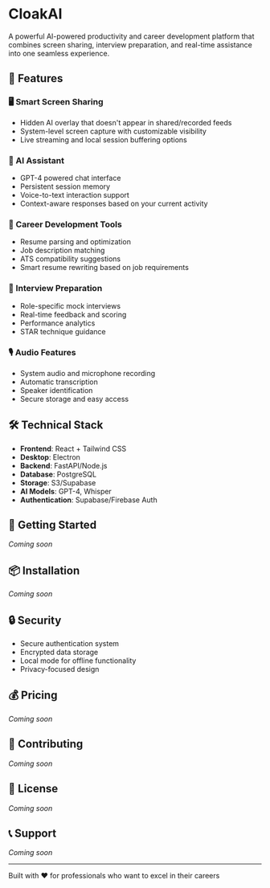 # CloakAI

A powerful AI-powered productivity and career development platform that combines screen sharing, interview preparation, and real-time assistance into one seamless experience.

## 🌟 Features

### 🖥️ Smart Screen Sharing
- Hidden AI overlay that doesn't appear in shared/recorded feeds
- System-level screen capture with customizable visibility
- Live streaming and local session buffering options

### 💬 AI Assistant
- GPT-4 powered chat interface
- Persistent session memory
- Voice-to-text interaction support
- Context-aware responses based on your current activity

### 📄 Career Development Tools
- Resume parsing and optimization
- Job description matching
- ATS compatibility suggestions
- Smart resume rewriting based on job requirements

### 🎤 Interview Preparation
- Role-specific mock interviews
- Real-time feedback and scoring
- Performance analytics
- STAR technique guidance

### 🎙️ Audio Features
- System audio and microphone recording
- Automatic transcription
- Speaker identification
- Secure storage and easy access

## 🛠️ Technical Stack

- **Frontend**: React + Tailwind CSS
- **Desktop**: Electron
- **Backend**: FastAPI/Node.js
- **Database**: PostgreSQL
- **Storage**: S3/Supabase
- **AI Models**: GPT-4, Whisper
- **Authentication**: Supabase/Firebase Auth

## 🚀 Getting Started

*Coming soon*

## 📦 Installation

*Coming soon*

## 🔒 Security

- Secure authentication system
- Encrypted data storage
- Local mode for offline functionality
- Privacy-focused design

## 💰 Pricing

*Coming soon*

## 🤝 Contributing

*Coming soon*

## 📝 License

*Coming soon*

## 📞 Support

*Coming soon*

---

Built with ❤️ for professionals who want to excel in their careers
